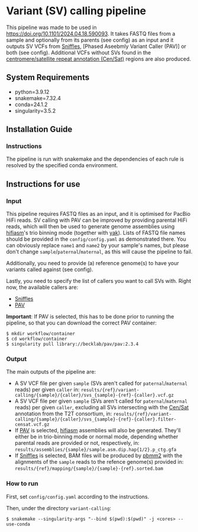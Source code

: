 # Variant (SV) calling pipeline
This pipeline was made to be used in https://doi.org/10.1101/2024.04.18.590093. It takes FASTQ files from a sample and optionally from its parents (see config) as an input and it outputs SV VCFs from [Sniffles], [Phased Aseebmly Variant Caller (PAV)] or both (see config). Additional VCFs without SVs found in the [centromere/satellite repeat annotation (Cen/Sat)] regions are also produced.

## System Requirements

- python=3.9.12
- snakemake=7.32.4
- conda=24.1.2
- singularity=3.5.2

## Installation Guide

### Instructions

The pipeline is run with snakemake and the dependencies of each rule is resolved by the specified conda environment.

## Instructions for use

### Input

This pipeline requires FASTQ files as an input, and it is optimised for PacBio HiFi reads. SV calling with PAV can be improved by providing parental HiFi reads, which will then be used to generate genome assemblies using [hifiasm]'s trio binning mode (together with [yak]). Lists of FASTQ file names should be provided in the `config/config.yaml` as demonstrated there. You can obviously replace `name1` and `name2` by your sample's names, but please don't change `sample`/`paternal`/`maternal`, as this will cause the pipeline to fail.

Additionally, you need to provide (a) reference genome(s) to have your variants called against (see config).

Lastly, you need to specify the list of callers you want to call SVs with. Right now, the available callers are:
- [Sniffles]
- [PAV]

**Important**: If PAV is selected, this has to be done prior to running the pipeline, so that you can download the correct PAV container:
```
$ mkdir workflow/container
$ cd workflow/container
$ singularity pull library://becklab/pav/pav:2.3.4
```

### Output

The main outputs of the pipeline are:
- A SV VCF file per given `sample` (SVs aren't called for `paternal`/`maternal` reads) per given `caller` in: `results/{ref}/variant-calling/{sample}/{caller}/svs_{sample}-{ref}-{caller}.vcf.gz`
- A SV VCF file per given `sample` (SVs aren't called for `paternal`/`maternal` reads) per given `caller`, excluding all SVs intersecting with the [Cen/Sat] annotation from the T2T consortium, in: `results/{ref}/variant-calling/{sample}/{caller}/svs_{sample}-{ref}-{caller}.filter-censat.vcf.gz`
- If [PAV] is selected, [hifiasm] assemblies will also be generated. They'll either be in trio-binning mode or normal mode, depending whether parental reads are provided or not, respectively, in: `results/assemblies/{sample}/sample.asm.dip.hap{1/2}.p_ctg.gfa`
- If [Sniffles] is selected, BAM files will be produced by [pbmm2] with the alignments of the `sample` reads to the refence genome(s) provided in: `results/{ref}/mapping/{sample}/{sample}-{ref}.sorted.bam`

### How to run

First, set `config/config.yaml` according to the instructions.

Then, under the directory `variant-calling`:
```
$ snakemake --singularity-args "--bind $(pwd):$(pwd)" -j <cores> --use-conda
```

[pbmm2]: https://github.com/PacificBiosciences/pbmm2
[hifiasm]: https://github.com/chhylp123/hifiasm
[yak]: https://github.com/lh3/yak
[Sniffles]: https://github.com/fritzsedlazeck/Sniffles
[Phased Assembly Variant Caller (PAV)]: https://github.com/EichlerLab/pav
[PAV]: https://github.com/EichlerLab/pav
[centromere/satellite repeat annotation (Cen/Sat)]: https://s3-us-west-2.amazonaws.com/human-pangenomics/T2T/CHM13/assemblies/annotation/chm13v2.0_censat_v2.1.bed
[Cen/Sat]: https://s3-us-west-2.amazonaws.com/human-pangenomics/T2T/CHM13/assemblies/annotation/chm13v2.0_censat_v2.1.bed
